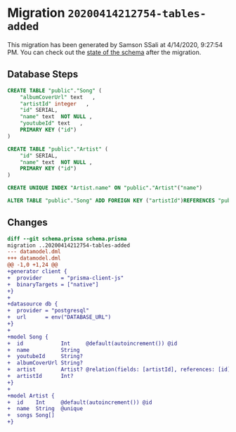 # Migration `20200414212754-tables-added`

This migration has been generated by Samson SSali at 4/14/2020, 9:27:54 PM.
You can check out the [state of the schema](./schema.prisma) after the migration.

## Database Steps

```sql
CREATE TABLE "public"."Song" (
    "albumCoverUrl" text   ,
    "artistId" integer   ,
    "id" SERIAL,
    "name" text  NOT NULL ,
    "youtubeId" text   ,
    PRIMARY KEY ("id")
) 

CREATE TABLE "public"."Artist" (
    "id" SERIAL,
    "name" text  NOT NULL ,
    PRIMARY KEY ("id")
) 

CREATE UNIQUE INDEX "Artist.name" ON "public"."Artist"("name")

ALTER TABLE "public"."Song" ADD FOREIGN KEY ("artistId")REFERENCES "public"."Artist"("id") ON DELETE SET NULL  ON UPDATE CASCADE
```

## Changes

```diff
diff --git schema.prisma schema.prisma
migration ..20200414212754-tables-added
--- datamodel.dml
+++ datamodel.dml
@@ -1,0 +1,24 @@
+generator client {
+  provider      = "prisma-client-js"
+  binaryTargets = ["native"]
+}
+
+datasource db {
+  provider = "postgresql"
+  url      = env("DATABASE_URL")
+}
+
+model Song {
+  id            Int     @default(autoincrement()) @id
+  name          String
+  youtubeId     String?
+  albumCoverUrl String?
+  artist        Artist? @relation(fields: [artistId], references: [id])
+  artistId      Int?
+}
+
+model Artist {
+  id    Int     @default(autoincrement()) @id
+  name  String  @unique
+  songs Song[]
+}
```



